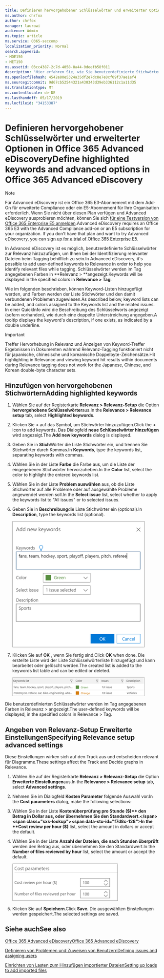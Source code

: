 ```yaml
---
title: Definieren hervorgehobener Schlüsselwörter und erweiterter Optionen in Office 365 Advanced eDiscovery
ms.author: chrfox
author: chrfox
manager: laurawi
audience: Admin
ms.topic: article
ms.service: O365-seccomp
localization_priority: Normal
search.appverid:
- MOE150
- MET150
ms.assetid: 03cc4387-2c7d-4058-8a44-0deefb58f011
description: 'Hier erfahren Sie, wie Sie benutzerdefinierte Stichwörter zur Relevanz hinzufügen können, um relevante Dateien bei der Kennzeichnung in Office 365 Advanced eDiscovery zu identifizieren und Kosten Parameter anzugeben.  '
ms.openlocfilehash: 4542e80e5324a35df2e7dc8e7e0cf09f37ae1ef4
ms.sourcegitcommit: 9d67cb52544321a430343d39eb336112c1a11d35
ms.translationtype: MT
ms.contentlocale: de-DE
ms.lasthandoff: 05/17/2019
ms.locfileid: "34153387"
---
```

# <a name="define-highlighted-keywords-and-advanced-options-in-office-365-advanced-ediscovery"></a><span data-ttu-id="f7d8c-103">Definieren hervorgehobener Schlüsselwörter und erweiterter Optionen in Office 365 Advanced eDiscovery</span><span class="sxs-lookup"><span data-stu-id="f7d8c-103">Define highlighted keywords and advanced options in Office 365 Advanced eDiscovery</span></span>

> [!NOTE]
> <span data-ttu-id="f7d8c-p101">Für Advanced eDiscovery ist ein Office 365 E3-Abonnement mit dem Add-On für erweiterte Compliance oder ein E5-Abonnement für Ihre Organisation erforderlich. Wenn Sie nicht über diesen Plan verfügen und Advanced eDiscovery ausprobieren möchten, können Sie sich [für eine Testversion von Office 365 Enterprise E5 anmelden](https://go.microsoft.com/fwlink/p/?LinkID=698279).</span><span class="sxs-lookup"><span data-stu-id="f7d8c-p101">Advanced eDiscovery requires an Office 365 E3 with the Advanced Compliance add-on or an E5 subscription for your organization. If you don't have that plan and want to try Advanced eDiscovery, you can [sign up for a trial of Office 365 Enterprise E5](https://go.microsoft.com/fwlink/p/?LinkID=698279).</span></span> 
  
<span data-ttu-id="f7d8c-106">In Advanced eDiscovery ist es möglich, benutzerdefinierte Schlüsselwörter zur Relevanz hinzuzufügen, um Ihnen bei der Identifizierung relevanter Dateien beim Tagging behilflich zu sein.</span><span class="sxs-lookup"><span data-stu-id="f7d8c-106">In Advanced eDiscovery, it's possible to add user-defined keywords to Relevance in order to help you identify relevant files while tagging.</span></span> <span data-ttu-id="f7d8c-107">Schlüsselwörter werden im Tag angegebenen Farben in \*\*Relevanz \> \*\*angezeigt.</span><span class="sxs-lookup"><span data-stu-id="f7d8c-107">Keywords will be displayed in the specified colors in **Relevance \> Tag**.</span></span> 
  
<span data-ttu-id="f7d8c-108">Wie im folgenden beschrieben, können Keyword-Listen hinzugefügt werden, und Farben werden der Liste Stichwörter und den damit verbundenen Problemen zugewiesen.</span><span class="sxs-lookup"><span data-stu-id="f7d8c-108">As described below, keyword lists can be added, and colors assigned to the Keywords list and the related issues.</span></span> <span data-ttu-id="f7d8c-109">In einer QuickInfo wird die Beschreibung des Schlüsselworts angezeigt (sofern vorhanden), wie durch eine doppelte Unterstreichung angegeben.</span><span class="sxs-lookup"><span data-stu-id="f7d8c-109">A tooltip displays the keyword's description, if one exists, as indicated by a double underline.</span></span>
  
> [!IMPORTANT]
> <span data-ttu-id="f7d8c-110">Treffer Hervorhebung in Relevanz und Anzeigen von Keyword-Treffer Ergebnissen in Dokumenten während Relevanz-Tagging funktioniert nicht für japanische, chinesische und koreanische Doppelbyte-Zeichensätze.</span><span class="sxs-lookup"><span data-stu-id="f7d8c-110">Hit highlighting in Relevance and viewing keyword hit results within documents during Relevance tagging does not work for the Japanese, Chinese, and Korean double-byte character sets.</span></span> 
  
## <a name="adding-highlighted-keywords"></a><span data-ttu-id="f7d8c-111">Hinzufügen von hervorgehobenen Stichwörtern</span><span class="sxs-lookup"><span data-stu-id="f7d8c-111">Adding highlighted keywords</span></span>

1. <span data-ttu-id="f7d8c-112">Wählen Sie auf der Registerkarte **Relevanz \> Relevanz-Setup** die Option **hervorgehobene Schlüsselwörter**aus.</span><span class="sxs-lookup"><span data-stu-id="f7d8c-112">In the **Relevance \> Relevance setup** tab, select **Highlighted keywords**.</span></span>
    
2. <span data-ttu-id="f7d8c-113">Klicken Sie **+** auf das Symbol, um Stichwörter hinzuzufügen.</span><span class="sxs-lookup"><span data-stu-id="f7d8c-113">Click the **+** icon to add keywords.</span></span> <span data-ttu-id="f7d8c-114">Das Dialogfeld **neue Schlüsselwörter hinzufügen** wird angezeigt.</span><span class="sxs-lookup"><span data-stu-id="f7d8c-114">The **Add new keywords** dialog is displayed.</span></span> 
    
3. <span data-ttu-id="f7d8c-115">Geben Sie in **Stich**Wörter die Liste Stichwörter ein, und trennen Sie Stichwörter durch Kommas.</span><span class="sxs-lookup"><span data-stu-id="f7d8c-115">In **Keywords**, type the keywords list, separating keywords with commas.</span></span> 
    
4. <span data-ttu-id="f7d8c-116">Wählen Sie in der Liste **Farbe** die Farbe aus, um die Liste der eingegebenen Stichwörter hervorzuheben.</span><span class="sxs-lookup"><span data-stu-id="f7d8c-116">In the **Color** list, select the color to highlight the entered keywords list.</span></span> 
    
5. <span data-ttu-id="f7d8c-117">Wählen Sie in der Liste **Problem auswählen** aus, ob die Liste Stichwörter auf alle Probleme oder auf ausgewählte Probleme angewendet werden soll.</span><span class="sxs-lookup"><span data-stu-id="f7d8c-117">In the **Select issue** list, select whether to apply the keywords list to "All issues" or to selected issues.</span></span> 
    
6. <span data-ttu-id="f7d8c-118">Geben Sie in **Beschreibung**die Liste Stichwörter ein (optional).</span><span class="sxs-lookup"><span data-stu-id="f7d8c-118">In **Description**, type the keywords list (optional).</span></span>
    
    ![Neue Schlüsselwörter hinzufügen](media/1683a71f-0875-48fc-b4ef-01f3b0e8e8e9.png)
  
7. <span data-ttu-id="f7d8c-120">Klicken Sie auf **OK** , wenn Sie fertig sind.</span><span class="sxs-lookup"><span data-stu-id="f7d8c-120">Click **OK** when done.</span></span> <span data-ttu-id="f7d8c-121">Die erstellte Liste wird der Liste Schlüsselwörterliste hinzugefügt und kann bearbeitet oder gelöscht werden.</span><span class="sxs-lookup"><span data-stu-id="f7d8c-121">The created list is added to the keywords list table and can be edited or deleted.</span></span> 
    
    ![Liste der Schlüsselwörter für Relevanz-Setup](media/a05d5ec0-8bde-470d-97e2-456b169281d6.png)
  
<span data-ttu-id="f7d8c-123">Die benutzerdefinierten Schlüsselwörter werden im Tag angegebenen Farben in Relevanz \> angezeigt.</span><span class="sxs-lookup"><span data-stu-id="f7d8c-123">The user-defined keywords will be displayed, in the specified colors in Relevance \> Tag.</span></span> 
  
## <a name="specifying-relevance-setup-advanced-settings"></a><span data-ttu-id="f7d8c-124">Angeben von Relevanz-Setup Erweiterte Einstellungen</span><span class="sxs-lookup"><span data-stu-id="f7d8c-124">Specifying Relevance setup advanced settings</span></span>

<span data-ttu-id="f7d8c-125">Diese Einstellungen wirken sich auf den Track aus und entscheiden relevant für Diagramme.</span><span class="sxs-lookup"><span data-stu-id="f7d8c-125">These settings affect the Track and Decide graphs in Relevance.</span></span>
  
1. <span data-ttu-id="f7d8c-126">Wählen Sie auf der Registerkarte **Relevanz \> Relevanz-Setup** die Option **Erweiterte Einstellungen**aus.</span><span class="sxs-lookup"><span data-stu-id="f7d8c-126">In the **Relevance \> Relevance setup** tab, select **Advanced settings**.</span></span>
    
2. <span data-ttu-id="f7d8c-127">Nehmen Sie im Dialogfeld **Kosten Parameter** folgende Auswahl vor:</span><span class="sxs-lookup"><span data-stu-id="f7d8c-127">In the **Cost parameters** dialog, make the following selections:</span></span> 
    
1. <span data-ttu-id="f7d8c-128">Wählen Sie in der Liste **Kostenüberprüfung pro Stunde ($)** den Betrag in Dollar aus, oder übernehmen Sie den Standardwert.</span><span class="sxs-lookup"><span data-stu-id="f7d8c-128">In the **Cost review per hour ($)** list, select the amount in dollars or accept the default.</span></span> 
    
2. <span data-ttu-id="f7d8c-129">Wählen Sie in der Liste **Anzahl der Dateien, die nach Stunden überprüft** werden den Betrag aus, oder übernehmen Sie den Standardwert.</span><span class="sxs-lookup"><span data-stu-id="f7d8c-129">In the **Number of files reviewed by hour** list, select the amount or accept the default.</span></span> 
    
    ![Parameter für die Relevanz-Einrichtungskosten](media/bab7b5b7-6297-4e7c-b0a6-ba5aa8b21787.png)
  
3. <span data-ttu-id="f7d8c-131">Klicken Sie auf **Speichern**.</span><span class="sxs-lookup"><span data-stu-id="f7d8c-131">Click **Save**.</span></span> <span data-ttu-id="f7d8c-132">Die ausgewählten Einstellungen werden gespeichert.</span><span class="sxs-lookup"><span data-stu-id="f7d8c-132">The selected settings are saved.</span></span>
    
## <a name="see-also"></a><span data-ttu-id="f7d8c-133">Siehe auch</span><span class="sxs-lookup"><span data-stu-id="f7d8c-133">See also</span></span>

[<span data-ttu-id="f7d8c-134">Office 365 Advanced eDiscovery</span><span class="sxs-lookup"><span data-stu-id="f7d8c-134">Office 365 Advanced eDiscovery</span></span>](office-365-advanced-ediscovery.md)
  
[<span data-ttu-id="f7d8c-135">Definieren von Problemen und Zuweisen von Benutzern</span><span class="sxs-lookup"><span data-stu-id="f7d8c-135">Defining issues and assigning users</span></span>](define-issues-and-assign-users.md)
  
[<span data-ttu-id="f7d8c-136">Einrichten von Lasten zum Hinzufügen importierter Dateien</span><span class="sxs-lookup"><span data-stu-id="f7d8c-136">Setting up loads to add imported files</span></span>](set-up-loads-to-add-imported-files.md)

